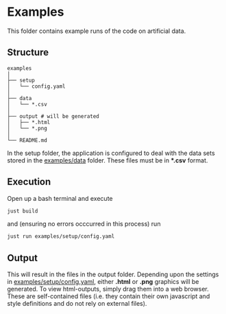 # Examples #

This folder contains example runs of the code on artificial data.

## Structure ##

```text
examples
│
├── setup
│   └── config.yaml
│
├── data
│   └── *.csv
│
├── output # will be generated
│   ├── *.html
│   └── *.png
│
└── README.md
```

In the setup folder, the application is configured
to deal with the data sets stored in the [examples/data](data/) folder.
These files must be in **\*.csv** format.

## Execution ##

Open up a bash terminal and execute

```bash
just build
```

and (ensuring no errors occcurred in this process) run

```bash
just run examples/setup/config.yaml
```

## Output ##

This will result in the files in the output folder.
Depending upon the settings in [examples/setup/config.yaml](setup/config.yaml),
either **.html** or **.png** graphics will be generated.
To view html-outputs, simply drag them into a web browser.
These are self-contained files
(i.e. they contain their own javascript and style definitions
and do not rely on external files).

